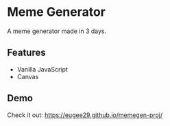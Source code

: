 # Meme Generator

A meme generator made in 3 days.



## Features

- Vanilla JavaScript
- Canvas



## Demo

Check it out: https://eugee29.github.io/memegen-proj/

